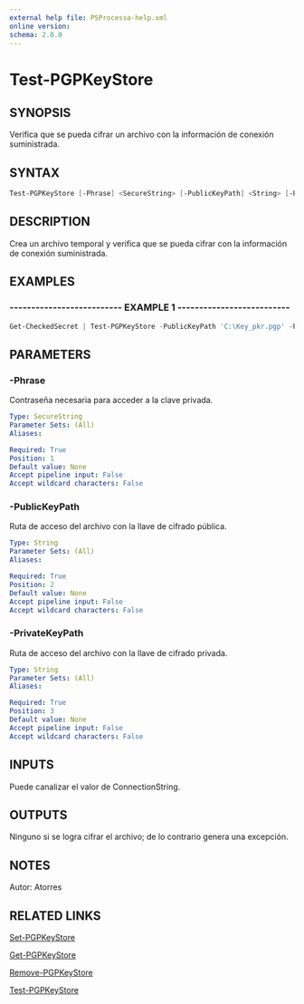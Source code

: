 ```yaml
---
external help file: PSProcessa-help.xml
online version: 
schema: 2.0.0
---
```


# Test-PGPKeyStore

## SYNOPSIS
Verifica que se pueda cifrar un archivo con la información de conexión suministrada.

## SYNTAX

```powershell
Test-PGPKeyStore [-Phrase] <SecureString> [-PublicKeyPath] <String> [-PrivateKeyPath] <String>
```

## DESCRIPTION
Crea un archivo temporal y verifica que se pueda cifrar con la información de conexión suministrada.

## EXAMPLES

### -------------------------- EXAMPLE 1 --------------------------
```powershell
Get-CheckedSecret | Test-PGPKeyStore -PublicKeyPath 'C:\Key_pkr.pgp' -PrivateKeyPath 'C:\Key_skr.pgp'
```

## PARAMETERS

### -Phrase
Contraseña necesaria para acceder a la clave privada.

```yaml
Type: SecureString
Parameter Sets: (All)
Aliases: 

Required: True
Position: 1
Default value: None
Accept pipeline input: False
Accept wildcard characters: False
```

### -PublicKeyPath
Ruta de acceso del archivo con la llave de cifrado pública.

```yaml
Type: String
Parameter Sets: (All)
Aliases: 

Required: True
Position: 2
Default value: None
Accept pipeline input: False
Accept wildcard characters: False
```

### -PrivateKeyPath
Ruta de acceso del archivo con la llave de cifrado privada.

```yaml
Type: String
Parameter Sets: (All)
Aliases: 

Required: True
Position: 3
Default value: None
Accept pipeline input: False
Accept wildcard characters: False
```

## INPUTS

Puede canalizar el valor de  ConnectionString.

## OUTPUTS

Ninguno si se logra cifrar el archivo; de lo contrario genera una excepción.

## NOTES
Autor: Atorres

## RELATED LINKS
[Set-PGPKeyStore](Set-PGPKeyStore.md)

[Get-PGPKeyStore](Get-PGPKeyStore.md)

[Remove-PGPKeyStore](Remove-PGPKeyStore.md)

[Test-PGPKeyStore](Test-PGPKeyStore.md)
